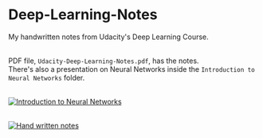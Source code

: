 # Deep-Learning-Notes
My handwritten notes from Udacity's Deep Learning Course.  

<br/>PDF file, `Udacity-Deep-Learning-Notes.pdf`, has the notes.  
There's also a presentation on Neural Networks inside the `Introduction to Neural Networks` folder.  

<br/>[![Introduction to Neural Networks ](https://github.com/pranjalchaubey/Deep-Learning-Notes/blob/master/Introduction%20to%20Neural%20Networks/img/repo1.png "Introduction to Neural Networks ")](https://github.com/pranjalchaubey/Deep-Learning-Notes/blob/master/Introduction%20to%20Neural%20Networks/img/repo1.png "Introduction to Neural Networks ")  

<br/>[![Hand written notes](https://github.com/pranjalchaubey/Deep-Learning-Notes/blob/master/Introduction%20to%20Neural%20Networks/img/repo2.png "Hand written notes")](https://github.com/pranjalchaubey/Deep-Learning-Notes/blob/master/Introduction%20to%20Neural%20Networks/img/repo2.png "Hand written notes")
